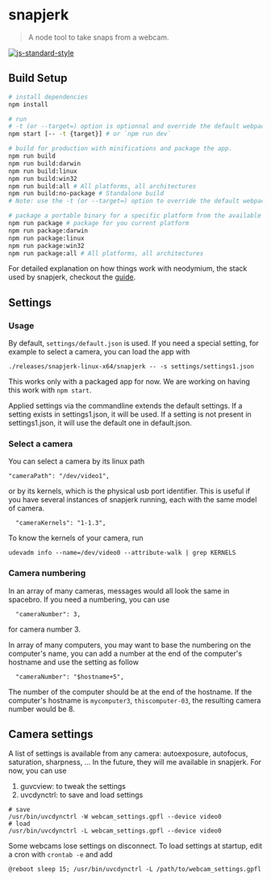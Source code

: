 # snapjerk

> A node tool to take snaps from a webcam.

[![js-standard-style](https://img.shields.io/badge/code_style-standard-brightgreen.svg)](http://standardjs.com/)

## Build Setup

``` bash
# install dependencies
npm install

# run
# -t (or --target=) option is optionnal and override the default webpack target (https://webpack.github.io/docs/configuration.html#target)
npm start [-- -t {target}] # or `npm run dev`

# build for production with minifications and package the app.
npm run build
npm run build:darwin
npm run build:linux
npm run build:win32
npm run build:all # All platforms, all architectures
npm run build:no-package # Standalone build
# Note: use the -t (or --target=) option to override the default webpack target (https://webpack.github.io/docs/configuration.html#target). For example `npm run build -- -t web`.

# package a portable binary for a specific platform from the available build.
npm run package # package for you current platform
npm run package:darwin
npm run package:linux
npm run package:win32
npm run package:all # All platforms, all architectures
```

For detailed explanation on how things work with neodymium, the stack used by snapjerk, checkout the [guide](http://soixantecircuits.github.io/nd/).

## Settings

### Usage

By default, `settings/default.json` is used.
If you need a special setting, for example to select a camera, you can load the app with

```
./releases/snapjerk-linux-x64/snapjerk -- -s settings/settings1.json
```

This works only with a packaged app for now. We are working on having this work with `npm start`.

Applied settings via the commandline extends the default settings.
If a setting exists in settings1.json, it will be used.
If a setting is not present in settings1.json, it will use the default one in default.json.

### Select a camera

You can select a camera by its linux path

```
"cameraPath": "/dev/video1",
```

or by its kernels, which is the physical usb port identifier.
This is useful if you have several instances of snapjerk running, each with the same model of camera.

```
  "cameraKernels": "1-1.3",
```

To know the kernels of your camera, run

```
udevadm info --name=/dev/video0 --attribute-walk | grep KERNELS
```


### Camera numbering

In an array of many cameras, messages would all look the same in spacebro.
If you need a numbering, you can use

```
  "cameraNumber": 3,
```

for camera number 3.

In array of many computers, you may want to base the numbering on the computer's name, you can add a number at the end of the computer's hostname and use the setting as follow

```
  "cameraNumber": "$hostname+5",
```

The number of the computer should be at the end of the hostname.
If the computer's hostname is `mycomputer3`, `thiscomputer-03`, the resulting camera number would be 8.

## Camera settings

A list of settings is available from any camera: autoexposure, autofocus, saturation, sharpness, ...
In the future, they will me available in snapjerk.
For now, you can use

1. guvcview: to tweak the settings
2. uvcdynctrl: to save and load settings

```
# save
/usr/bin/uvcdynctrl -W webcam_settings.gpfl --device video0
# load
/usr/bin/uvcdynctrl -L webcam_settings.gpfl --device video0
```

Some webcams lose settings on disconnect. To load settings at startup, edit a cron with `crontab -e` and add

```
@reboot sleep 15; /usr/bin/uvcdynctrl -L /path/to/webcam_settings.gpfl
```

